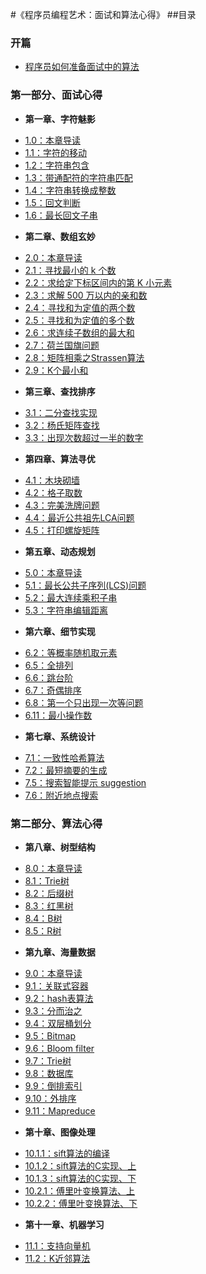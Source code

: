 #《程序员编程艺术：面试和算法心得》
##目录

### 开篇
* [程序员如何准备面试中的算法](00.01.md)


### 第一部分、面试心得
* **第一章、字符魅影**
 - [1.0：本章导读](01.00.md)
 - [1.1：字符的移动](01.01.md)
 - [1.2：字符串包含](01.02.md)
 - [1.3：带通配符的字符串匹配](01.03.md)
 - [1.4：字符串转换成整数](01.04.md)
 - [1.5：回文判断](01.05.md)
 - [1.6：最长回文子串](01.06.md)
* **第二章、数组玄妙**
 - [2.0：本章导读](02.00.md)
 - [2.1：寻找最小的 k 个数](02.01.md) 
 - [2.2：求给定下标区间内的第 K 小元素](02.02.md)
 - [2.3：求解 500 万以内的亲和数](02.03.md)
 - [2.4：寻找和为定值的两个数](02.04.md)
 - [2.5：寻找和为定值的多个数](02.05.md)
 - [2.6：求连续子数组的最大和](02.06.md)
 - [2.7：荷兰国旗问题](02.07.md)
 - [2.8：矩阵相乘之Strassen算法](02.08.md)
 - [2.9：K个最小和](02.09.md)
* **第三章、查找排序**
 - [3.1：二分查找实现](03.01.md)
 - [3.2：杨氏矩阵查找](03.02.md)
 - [3.3：出现次数超过一半的数字](03.03.md)
* **第四章、算法寻优**
 - [4.1：木块砌墙](04.01.md)
 - [4.2：格子取数](04.02.md)
 - [4.3：完美洗牌问题](04.03.md)
 - [4.4：最近公共祖先LCA问题](04.04.md) 
 - [4.5：打印螺旋矩阵](04.05.md)
* **第五章、动态规划**
 - [5.0：本章导读](05.00.md)
 - [5.1：最长公共子序列(LCS)问题](05.01.md)
 - [5.2：最大连续乘积子串](05.02.md)
 - [5.3：字符串编辑距离](05.03.md)
* **第六章、细节实现**
 - [6.2：等概率随机取元素](06.02.md)
 - [6.5：全排列](06.05.md)
 - [6.6：跳台阶](06.06.md)
 - [6.7：奇偶排序](06.07.md)
 - [6.8：第一个只出现一次等问题](06.08.md)
 - [6.11：最小操作数](06.11.md)
* **第七章、系统设计**
 - [7.1：一致性哈希算法](07.01.md)
 - [7.2：最短摘要的生成](07.02.md)
 - [7.5：搜索智能提示 suggestion](07.05.md)
 - [7.6：附近地点搜索](07.06.md)
 
### 第二部分、算法心得
* **第八章、树型结构**
 - [8.0：本章导读](08.00.md)
 - [8.1：Trie树](08.01.md)
 - [8.2：后缀树](08.02.md)
 - [8.3：红黑树](08.03.md)
 - [8.4：B树](08.04.md)
 - [8.5：R树](08.05.md)
* **第九章、海量数据**
 - [9.0：本章导读](09.00.md)
 - [9.1：关联式容器](09.01.md)
 - [9.2：hash表算法](09.02.md)
 - [9.3：分而治之](09.03.md)
 - [9.4：双层桶划分](09.04.md)
 - [9.5：Bitmap](09.05.md)
 - [9.6：Bloom filter](09.06.md)
 - [9.7：Trie树](09.07.md)
 - [9.8：数据库](09.08.md)
 - [9.9：倒排索引](09.09.md)
 - [9.10：外排序](09.10.md)
 - [9.11：Mapreduce](09.11.md)
* **第十章、图像处理**
 - [10.1.1：sift算法的编译](10.01.01.md)
 - [10.1.2：sift算法的C实现、上](10.01.02.md)
 - [10.1.3：sift算法的C实现、下](10.01.03.md)
 - [10.2.1：傅里叶变换算法、上](10.02.01.md)
 - [10.2.2：傅里叶变换算法、下](10.02.02.md)
* **第十一章、机器学习**
 - [11.1：支持向量机](11.01.svm.md)
 - [11.2：K近邻算法](11.02.md)
